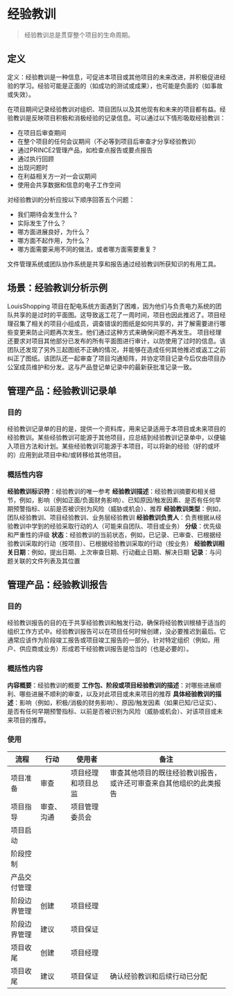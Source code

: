 # 经验教训

> 经验教训总是贯穿整个项目的生命周期。

## 定义

定义：经验教训是一种信息，可促进本项目或其他项目的未来改进，并积极促进经验的学习。经验可能是正面的（如成功的测试或成果），也可能是负面的（如事故或失效）。

在项目期间记录经验教训对组织、项目团队以及其他现有和未来的项目都有益。经验教训是反映项目积极和消极经验的记录信息。可以通过以下情形吸取经验教训：

- 在项目后审查期间
- 在整个项目的任何会议期间（不必等到项目后审查才分享经验教训）
- 通过PRINCE2管理产品，如检查点报告或要点报告
- 通过执行回顾
- 出现问题时
- 在利益相关方一对一会议期间
- 使用会共享数据和信息的电子工作空间

对经验教训的分析应按以下顺序回答五个问题：

- 我们期待会发生什么？
- 实际发生了什么？
- 哪方面进展良好，为什么？
- 哪方面不起作用，为什么？
- 哪方面需要采用不同的做法，或者哪方面需要重复？

文件管理系统或团队协作系统是共享和报告通过经验教训所获知识的有用工具。

## 场景：经验教训分析示例

LouisShopping 项目在配电系统方面遇到了困难，因为他们与负责电力系统的团队共享的是过时的平面图。这导致返工花了一周时间，项目也因此推迟了。项目经理召集了相关的项目小组成员，调查错误的图纸是如何共享的，并了解需要进行哪些变更来防止问题再次发生。他们通过这种方式来确保问题不再发生。
项目经理还要求对项目其他部分已发布的所有平面图进行审计，以防使用了过时的信息。该团队还发现了另外三起图纸不正确的情况，并能够在造成任何其他推迟或返工之前纠正了图纸。该团队还一起审查了项目沟通矩阵，并协定项目记录今后仅由项目办公室成员维护和分发。这与产品登记单记录中的最新获批准记录一致。

## 管理产品：经验教训记录单

### 目的

经验教训记录单的目的是，提供一个资料库，用来记录适用于本项目或未来项目的经验教训。某些经验教训可能源于其他项目，应总结到经验教训记录单中，以便输入项目方法和计划。某些经验教训可能源于本项目，可以将新的经验（好的或坏的）应用到此项目中和/或转移给其他项目。

### 概括性内容

**经验教训标识符**：经验教训的唯一参考
**经验教训描述**：经验教训摘要和相关细节，例如，影响（例如正面/负面财务影响）、已知原因/触发因素、是否有任何早期预警指标、以前是否被识别为风险（威胁或机会）、推荐
**经验教训类型**：例如，团队经验教训、项目经验教训、业务层经验教训
**经验教训负责人**：负责根据从经验教训中学到的经验采取行动的人（可能来自团队、项目或业务）
**分级**：优先级和严重性的评级
**状态**：经验教训的当前状态，例如，已记录、已审查、已根据经验教训采取的行动（按项目）、已根据经验教训采取的行动（按业务）
**经验教训相关日期**：例如，提出日期、上次审查日期、行动截止日期、解决日期
**记录**：与问题关联的文件列表及其位置

## 管理产品：经验教训报告

### 目的

经验教训报告的目的在于共享经验教训和触发行动，确保将经验教训根植于适当的组织工作方式中。经验教训报告可以在项目任何时候创建，没必要推迟到最后。它通常应该作为阶段竣工报告或项目竣工报告的一部分。针对特定组织（例如，用户、供应商或业务）形成若干经验教训报告是恰当的（也是必要的）。

### 概括性内容

**内容概要**：经验教训的概要
**工作包、阶段或项目经验教训的描述**：对哪些进展顺利、哪些进展不顺利的审查，以及对此项目或未来项目的推荐
**具体经验教训的描述**：影响（例如，积极/消极的财务影响）、原因/触发因素（如果已知/已证实）、是否有任何早期预警指标、以前是否被识别为风险（威胁或机会）、对该项目或未来项目的推荐。

### 使用

| 流程 | 行动 | 使用者 | 备注 |
| ---- | --- | ------ | ----- |
| 项目准备 | 审查 | 项目经理和项目总监 | 审查其他项目的既往经验教训报告，或许还可审查来自其他组织的此类报告 |
| 项目指导 | 审查、沟通 | 项目管理委员会 |  |
| 项目启动 |  |  |  |
| 阶段控制 |  |  |  |
| 产品交付管理 |  |  |  |
| 阶段边界管理 | 创建 | 项目经理 |  |
| 阶段边界管理 | 建议 | 项目保证 |  |
| 项目收尾 | 创建 | 项目经理 |  |
| 项目收尾 | 建议 | 项目保证 | 确认经验教训和后续行动已分配 |
